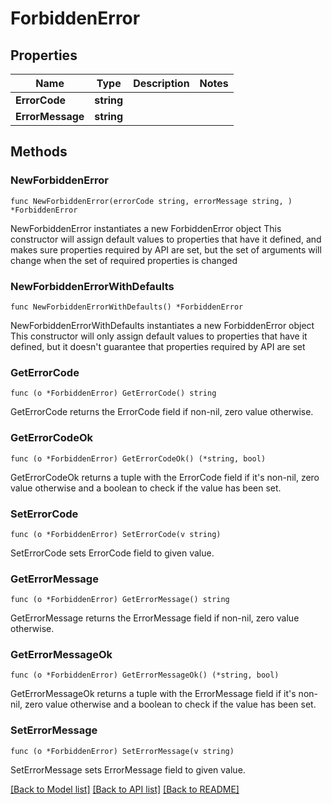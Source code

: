 # ForbiddenError

## Properties

Name | Type | Description | Notes
------------ | ------------- | ------------- | -------------
**ErrorCode** | **string** |  | 
**ErrorMessage** | **string** |  | 

## Methods

### NewForbiddenError

`func NewForbiddenError(errorCode string, errorMessage string, ) *ForbiddenError`

NewForbiddenError instantiates a new ForbiddenError object
This constructor will assign default values to properties that have it defined,
and makes sure properties required by API are set, but the set of arguments
will change when the set of required properties is changed

### NewForbiddenErrorWithDefaults

`func NewForbiddenErrorWithDefaults() *ForbiddenError`

NewForbiddenErrorWithDefaults instantiates a new ForbiddenError object
This constructor will only assign default values to properties that have it defined,
but it doesn't guarantee that properties required by API are set

### GetErrorCode

`func (o *ForbiddenError) GetErrorCode() string`

GetErrorCode returns the ErrorCode field if non-nil, zero value otherwise.

### GetErrorCodeOk

`func (o *ForbiddenError) GetErrorCodeOk() (*string, bool)`

GetErrorCodeOk returns a tuple with the ErrorCode field if it's non-nil, zero value otherwise
and a boolean to check if the value has been set.

### SetErrorCode

`func (o *ForbiddenError) SetErrorCode(v string)`

SetErrorCode sets ErrorCode field to given value.


### GetErrorMessage

`func (o *ForbiddenError) GetErrorMessage() string`

GetErrorMessage returns the ErrorMessage field if non-nil, zero value otherwise.

### GetErrorMessageOk

`func (o *ForbiddenError) GetErrorMessageOk() (*string, bool)`

GetErrorMessageOk returns a tuple with the ErrorMessage field if it's non-nil, zero value otherwise
and a boolean to check if the value has been set.

### SetErrorMessage

`func (o *ForbiddenError) SetErrorMessage(v string)`

SetErrorMessage sets ErrorMessage field to given value.



[[Back to Model list]](../README.md#documentation-for-models) [[Back to API list]](../README.md#documentation-for-api-endpoints) [[Back to README]](../README.md)


